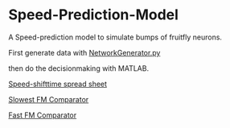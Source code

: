 # Speed-Prediction-Model
A Speed-prediction model to simulate bumps of fruitfly neurons.

First generate data with [NetworkGenerator.py](Speed-Prediction-Model/NetworkGenerator.py)

then do the decisionmaking with MATLAB.

[Speed-shifttime spread sheet](https://docs.google.com/spreadsheets/d/1nfc6smt9cKitOwlRuLUcf0JxMPiduq7qyEi38aiLdok/edit#gid=1591122225)

[Slowest FM Comparator](https://drive.google.com/file/d/1xl6Wibq4oQ6SDoP2sHG8zL2SE4Oa9nvg/view)

[Fast FM Comparator](https://drive.google.com/file/d/1GLgBr6w9b6024tHsDPrXrZzII31C7597/view)
